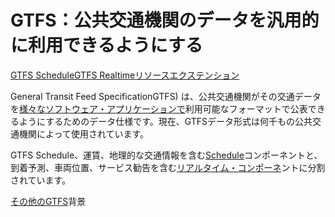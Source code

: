 # GTFS：公共交通機関のデータを汎用的に利用できるようにする

<div class="landing-page">
    <a class="button" href="schedule">GTFS Schedule</a><a class="button" href="realtime">GTFS Realtime</a><a class="button" href="resources">リソース</a><a class="button" href="extensions">エクステンション</a>
</div>

General Transit Feed SpecificationGTFS) は、公共交通機関がその交通データを[様々なソフトウェア・アプリケーションで](resources/apps)利用可能なフォーマットで公表できるようにするためのデータ仕様です。現在、GTFSデータ形式は何千もの公共交通機関によって使用されています。

GTFS Schedule、運賃、地理的な交通情報を含む[Schedule](schedule)コンポーネントと、到着予測、車両位置、サービス勧告を含む[リアルタイム・コンポーネ](realtime)ントに分割されています。

[その他のGTFS](background.md)背景
